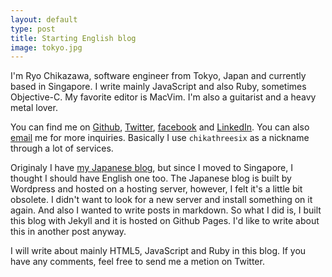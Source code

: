 ```yaml
---
layout: default
type: post
title: Starting English blog
image: tokyo.jpg
---
```


I\'m Ryo Chikazawa, software engineer from Tokyo, Japan and currently based in Singapore. I write mainly JavaScript and also Ruby, sometimes Objective-C. My favorite editor is MacVim. I\'m also a guitarist and a heavy metal lover.

You can find me on [Github](https://github.com/chikathreesix), [Twitter](https://twitter.com/chikathreesix), [facebook](https://www.facebook.com/ryo.chikazawa) and [LinkedIn](https://www.linkedin.com/pub/ryo-chikazawa/49/337/15). You can also [email](mailto:chikathreesix@gmail.com) me for more inquiries. Basically I use `chikathreesix` as a nickname through a lot of services.

Originaly I have [my Japanese blog](http://chikathreesix.com), but since I moved to Singapore, I thought I should have English one too. The Japanese blog is built by Wordpress and hosted on a hosting server, however, I felt it\'s a little bit obsolete. I didn\'t want to look for a new server and install something on it again. And also I wanted to write posts in markdown. So what I did is, I built this blog with Jekyll and it is hosted on Github Pages. I\'d like to write about this in another post anyway.

I will write about mainly HTML5, JavaScript and Ruby in this blog. If you have any comments, feel free to send me a metion on Twitter.
